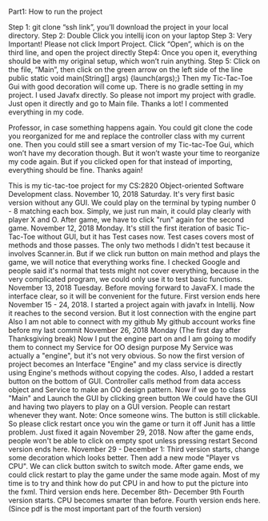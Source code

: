 Part1: How to run the project

Step 1: git clone “ssh link”, you’ll download the project in your local directory.
Step 2: Double Click you intellij icon on your laptop 
Step 3: Very Important! Please not click Import Project. 
Click “Open”, which is on the third line, and open the project directly
Step4: Once you open it, everything should be with my original setup, which won’t ruin anything. 
Step 5: Click on the file, “Main”, then click on the green arrow on the left side of the line   
public static void main(String[] args) {launch(args);}
Then my Tic-Tac-Toe Gui with good decoration will come up. 
There is no gradle setting in my project. I used Javafx directly. So please not import my project with gradle. Just open it directly and go to Main file. Thanks a lot!
I commented everything in my code.

Professor, in case something happens again. You could git clone the code you reorganized for me and replace the controller class with my current one. Then you could still see a smart version of my Tic-tac-Toe Gui, which won’t have my decoration though. But it won’t waste your time to reorganize my code again. But if you clicked open for that instead of importing, everything should be fine. Thanks again!

This is my tic-tac-toe project for my CS:2820 Object-oriented Software Development class.
November 10, 2018 Saturday. It's very first basic version without any GUI. We could play on the terminal by typing number 0 - 8 matching each box. Simply, we just run main, it could play clearly with player X and O. After game, we have to click "run" again for the second game.
November 12, 2018 Monday. It's still the first iteration of basic Tic-Tac-Toe without GUI, but it has Test cases now. Test cases covers most of methods and those passes. The only two methods I didn't test because it involves Scanner.in. But if we click run button on main method and plays the game, we will notice that everything works fine. I checked Google and people said it's normal that tests might not cover everything, because in the very complicated program, we could only use it to test basic functions.
November 13, 2018 Tuesday. Before moving forward to JavaFX. I made the interface clear, so it will be convenient for the future. First version ends here
November 15 - 24, 2018. I started a project again with javafx in Intellij. Now it reaches to the second version. But it lost connection with the engine part Also I am not able to connect with my github My github account works fine before my last commit
November 26, 2018 Monday (The first day after Thanksgiving break) Now I put the engine part on and I am going to modify them to connect my Service for OO design purpose
My Service was actually a "engine", but it's not very obvious. So now the first version of project becomes an Interface "Engine" and my class service is directly using Engine's methods without copying the codes.
Also, I added a restart button on the bottom of GUI.
Controller calls method from data access object and Service to make an OO design pattern. Now if we go to class "Main" and Launch the GUI by clicking green button We could have the GUI and having two players to play on a GUI version. People can restart whenever they want. Note: Once someone wins. The button is still clickable. So please click restart once you win the game or turn it off Junit has a little problem. Just fixed it again
November 29, 2018.
Now after the game ends, people won't be able to click on empty spot unless pressing restart
Second version ends here.
November 29 - December 1: Third version starts, change some decoration which looks better. Then add a new mode "Player vs CPU". We can click button switch to switch mode. After game ends, we could click restart to play the game under the same mode again. Most of my time is to try and think how do put CPU in and how to put the picture into the fxml.
Third version ends here.
December 8th- December 9th
Fourth version starts. CPU becomes smarter than before. 
Fourth version ends here. (Since pdf is the most important part of the fourth version)


